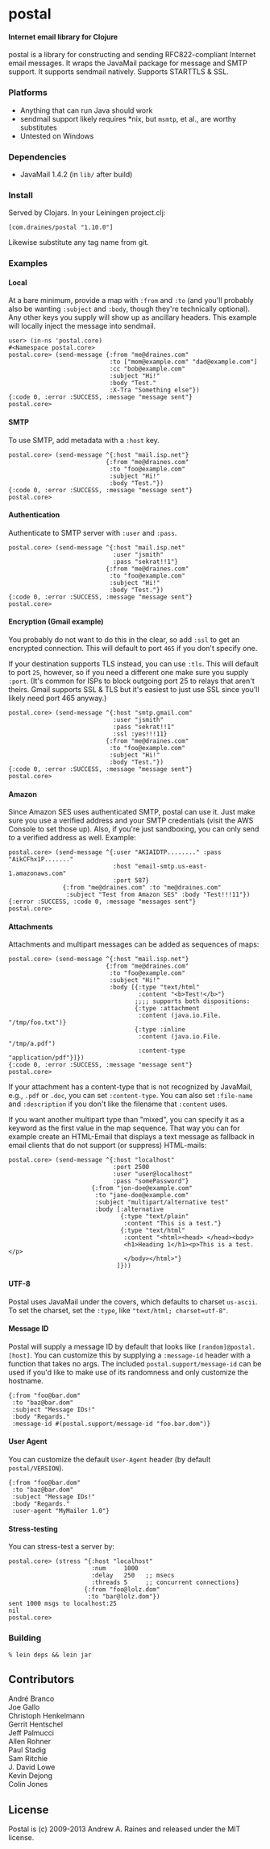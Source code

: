 postal
=======

#### Internet email library for Clojure

postal is a library for constructing and sending RFC822-compliant
Internet email messages.  It wraps the JavaMail package for message
and SMTP support.  It supports sendmail natively.  Supports STARTTLS &
SSL.

### Platforms

* Anything that can run Java should work
* sendmail support likely requires *nix, but `msmtp`, et al., are worthy substitutes
* Untested on Windows

### Dependencies

* JavaMail 1.4.2 (in `lib/` after build)

### Install

Served by Clojars.  In your Leiningen project.clj:

    [com.draines/postal "1.10.0"]

Likewise substitute any tag name from git.

### Examples

#### Local

At a bare minimum, provide a map with `:from` and `:to` (and you'll
probably also be wanting `:subject` and `:body`, though they're
technically optional).  Any other keys you supply will show up as
ancillary headers.  This example will locally inject the message into
sendmail.

    user> (in-ns 'postal.core)
    #<Namespace postal.core>
    postal.core> (send-message {:from "me@draines.com"
                                :to ["mom@example.com" "dad@example.com"]
                                :cc "bob@example.com"
                                :subject "Hi!"
                                :body "Test."
                                :X-Tra "Something else"})
    {:code 0, :error :SUCCESS, :message "message sent"}
    postal.core>

#### SMTP

To use SMTP, add metadata with a `:host` key.

    postal.core> (send-message ^{:host "mail.isp.net"}
                               {:from "me@draines.com"
                                :to "foo@example.com"
                                :subject "Hi!"
                                :body "Test."})
    {:code 0, :error :SUCCESS, :message "message sent"}
    postal.core>

#### Authentication

Authenticate to SMTP server with `:user` and `:pass`.

    postal.core> (send-message ^{:host "mail.isp.net"
                                 :user "jsmith"
                                 :pass "sekrat!!1"}
                               {:from "me@draines.com"
                                :to "foo@example.com"
                                :subject "Hi!"
                                :body "Test."})
    {:code 0, :error :SUCCESS, :message "message sent"}
    postal.core>

#### Encryption (Gmail example)

You probably do not want to do this in the clear, so add `:ssl` to get
an encrypted connection.  This will default to port `465` if you don't
specify one.

If your destination supports TLS instead, you can use `:tls`.  This
will default to port `25`, however, so if you need a different one
make sure you supply `:port`.  (It's common for ISPs to block outgoing
port 25 to relays that aren't theirs.  Gmail supports SSL & TLS but
it's easiest to just use SSL since you'll likely need port 465
anyway.)

    postal.core> (send-message ^{:host "smtp.gmail.com"
                                 :user "jsmith"
                                 :pass "sekrat!!1"
                                 :ssl :yes!!!11}
                               {:from "me@draines.com"
                                :to "foo@example.com"
                                :subject "Hi!"
                                :body "Test."})
    {:code 0, :error :SUCCESS, :message "message sent"}
    postal.core>

#### Amazon

Since Amazon SES uses authenticated SMTP, postal can use it.  Just
make sure you use a verified address and your SMTP credentials (visit
the AWS Console to set those up).  Also, if you're just sandboxing,
you can only send *to* a verified address as well.  Example:

    postal.core> (send-message ^{:user "AKIAIDTP........" :pass "AikCFhx1P......."
                                 :host "email-smtp.us-east-1.amazonaws.com"
                                 :port 587}
                   {:from "me@draines.com" :to "me@draines.com"
                    :subject "Test from Amazon SES" :body "Test!!!11"})
    {:error :SUCCESS, :code 0, :message "messages sent"}
    postal.core>

#### Attachments

Attachments and multipart messages can be added as sequences of maps:

    postal.core> (send-message ^{:host "mail.isp.net"}
                               {:from "me@draines.com"
                                :to "foo@example.com"
                                :subject "Hi!"
                                :body [{:type "text/html"
                                        :content "<b>Test!</b>"}
                                       ;;;; supports both dispositions:
                                       {:type :attachment
                                        :content (java.io.File. "/tmp/foo.txt")}
                                       {:type :inline
                                        :content (java.io.File. "/tmp/a.pdf")
                                        :content-type "application/pdf"}]})
    {:code 0, :error :SUCCESS, :message "message sent"}
    postal.core>

If your attachment has a content-type that is not recognized by
JavaMail, e.g., `.pdf` or `.doc`, you can set `:content-type`.  You
can also set `:file-name` and `:description` if you don't like the
filename that `:content` uses.

If you want another multipart type than "mixed", you can specify it as a keyword
as the first value in the map sequence. That way you can for example create an
HTML-Email that displays a text message as fallback in email clients that do not
support (or suppress) HTML-mails:

    postal.core> (send-message ^{:host "localhost"
                                 :port 2500
                                 :user "user@localhost"
                                 :pass "somePassword"}
                           {:from "jon-doe@example.com"
                            :to "jane-doe@example.com"
                            :subject "multipart/alternative test"
                            :body [:alternative
                                   {:type "text/plain"
                                    :content "This is a test."}
                                   {:type "text/html"
                                    :content "<html><head> </head><body>
                                    <h1>Heading 1</h1><p>This is a test.</p>
                                    </body></html>"}
                                  ]}))

#### UTF-8

Postal uses JavaMail under the covers, which defaults to charset
`us-ascii`. To set the charset, set the `:type`, like `"text/html; charset=utf-8"`.

#### Message ID

Postal will supply a message ID by default that looks like
`[random]@postal.[host]`.  You can customize this by supplying a
`:message-id` header with a function that takes no args.  The included
`postal.support/message-id` can be used if you'd like to make use of
its randomness and only customize the hostname.

    {:from "foo@bar.dom"
     :to "baz@bar.dom"
     :subject "Message IDs!"
     :body "Regards."
     :message-id #(postal.support/message-id "foo.bar.dom")}

#### User Agent

You can customize the default `User-Agent` header (by default
`postal/VERSION`).

    {:from "foo@bar.dom"
     :to "baz@bar.dom"
     :subject "Message IDs!"
     :body "Regards."
     :user-agent "MyMailer 1.0"}


#### Stress-testing

You can stress-test a server by:

    postal.core> (stress ^{:host "localhost"
                           :num     1000
                           :delay   250   ;; msecs
                           :threads 5     ;; concurrent connections}
                         {:from "foo@lolz.dom"
                          :to "bar@lolz.dom"})
    sent 1000 msgs to localhost:25
    nil
    postal.core>

### Building

    % lein deps && lein jar

## Contributors

André Branco      
Joe Gallo      
Christoph Henkelmann       
Gerrit Hentschel        
Jeff Palmucci         
Allen Rohner      
Paul Stadig       
Sam Ritchie      
J. David Lowe     
Kevin Dejong    
Colin Jones     

## License

Postal is (c) 2009-2013 Andrew A. Raines and released under the MIT license.
